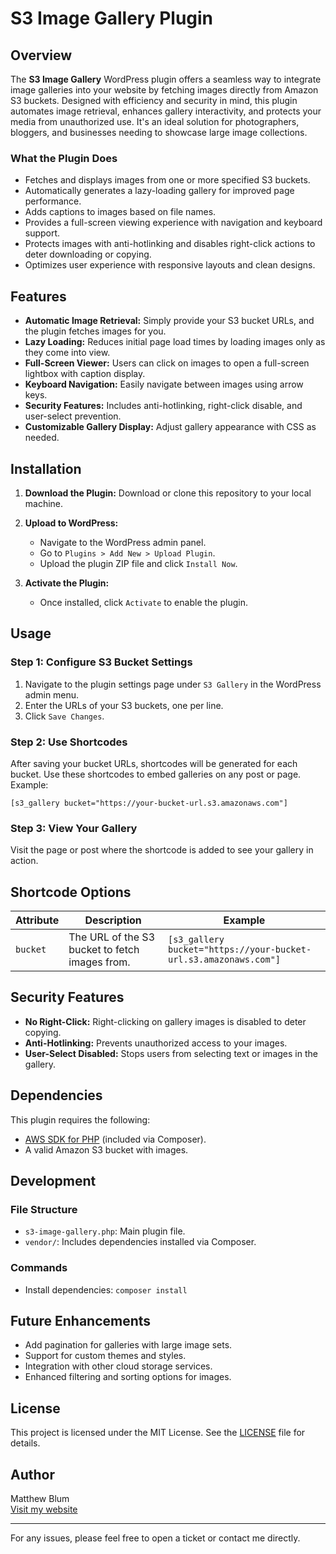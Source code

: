 # S3 Image Gallery Plugin

## Overview
The **S3 Image Gallery** WordPress plugin offers a seamless way to integrate image galleries into your website by fetching images directly from Amazon S3 buckets. Designed with efficiency and security in mind, this plugin automates image retrieval, enhances gallery interactivity, and protects your media from unauthorized use. It's an ideal solution for photographers, bloggers, and businesses needing to showcase large image collections.

### What the Plugin Does
- Fetches and displays images from one or more specified S3 buckets.
- Automatically generates a lazy-loading gallery for improved page performance.
- Adds captions to images based on file names.
- Provides a full-screen viewing experience with navigation and keyboard support.
- Protects images with anti-hotlinking and disables right-click actions to deter downloading or copying.
- Optimizes user experience with responsive layouts and clean designs.

## Features
- **Automatic Image Retrieval:** Simply provide your S3 bucket URLs, and the plugin fetches images for you.
- **Lazy Loading:** Reduces initial page load times by loading images only as they come into view.
- **Full-Screen Viewer:** Users can click on images to open a full-screen lightbox with caption display.
- **Keyboard Navigation:** Easily navigate between images using arrow keys.
- **Security Features:** Includes anti-hotlinking, right-click disable, and user-select prevention.
- **Customizable Gallery Display:** Adjust gallery appearance with CSS as needed.

## Installation
1. **Download the Plugin:**
   Download or clone this repository to your local machine.

2. **Upload to WordPress:**
   - Navigate to the WordPress admin panel.
   - Go to `Plugins > Add New > Upload Plugin`.
   - Upload the plugin ZIP file and click `Install Now`.

3. **Activate the Plugin:**
   - Once installed, click `Activate` to enable the plugin.

## Usage
### Step 1: Configure S3 Bucket Settings
1. Navigate to the plugin settings page under `S3 Gallery` in the WordPress admin menu.
2. Enter the URLs of your S3 buckets, one per line.
3. Click `Save Changes`.

### Step 2: Use Shortcodes
After saving your bucket URLs, shortcodes will be generated for each bucket. Use these shortcodes to embed galleries on any post or page. Example:

```plaintext
[s3_gallery bucket="https://your-bucket-url.s3.amazonaws.com"]
```

### Step 3: View Your Gallery
Visit the page or post where the shortcode is added to see your gallery in action.

## Shortcode Options
| Attribute | Description                        | Example                                   |
|-----------|------------------------------------|-------------------------------------------|
| `bucket`  | The URL of the S3 bucket to fetch images from. | `[s3_gallery bucket="https://your-bucket-url.s3.amazonaws.com"]` |

## Security Features
- **No Right-Click:** Right-clicking on gallery images is disabled to deter copying.
- **Anti-Hotlinking:** Prevents unauthorized access to your images.
- **User-Select Disabled:** Stops users from selecting text or images in the gallery.

## Dependencies
This plugin requires the following:
- [AWS SDK for PHP](https://aws.amazon.com/sdk-for-php/) (included via Composer).
- A valid Amazon S3 bucket with images.

## Development
### File Structure
- `s3-image-gallery.php`: Main plugin file.
- `vendor/`: Includes dependencies installed via Composer.

### Commands
- Install dependencies: `composer install`

## Future Enhancements
- Add pagination for galleries with large image sets.
- Support for custom themes and styles.
- Integration with other cloud storage services.
- Enhanced filtering and sorting options for images.

## License
This project is licensed under the MIT License. See the [LICENSE](LICENSE) file for details.

## Author
Matthew Blum  
[Visit my website](https://links.mblum6180.com)

---

For any issues, please feel free to open a ticket or contact me directly.

